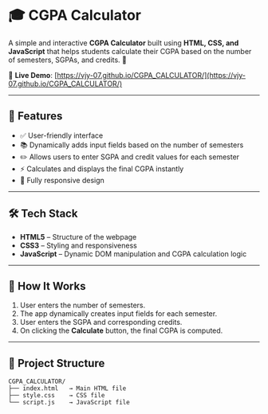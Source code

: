 # 🎓 CGPA Calculator

A simple and interactive **CGPA Calculator** built using **HTML, CSS, and JavaScript** that helps students calculate their CGPA based on the number of semesters, SGPAs, and credits. 🌟

🔗 **Live Demo**: [https://vjy-07.github.io/CGPA_CALCULATOR/](https://vjy-07.github.io/CGPA_CALCULATOR/)

---

## 🚀 Features

- ✅ User-friendly interface
- 📚 Dynamically adds input fields based on the number of semesters
- ✏️ Allows users to enter SGPA and credit values for each semester
- ⚡ Calculates and displays the final CGPA instantly
- 🎯 Fully responsive design

---

## 🛠️ Tech Stack

- **HTML5** – Structure of the webpage  
- **CSS3** – Styling and responsiveness  
- **JavaScript** – Dynamic DOM manipulation and CGPA calculation logic

---

## 🧠 How It Works

1. User enters the number of semesters.
2. The app dynamically creates input fields for each semester.
3. User enters the SGPA and corresponding credits.
4. On clicking the **Calculate** button, the final CGPA is computed.

---

## 📂 Project Structure
```
CGPA_CALCULATOR/
├── index.html   → Main HTML file
├── style.css    → CSS file
└── script.js    → JavaScript file
```


